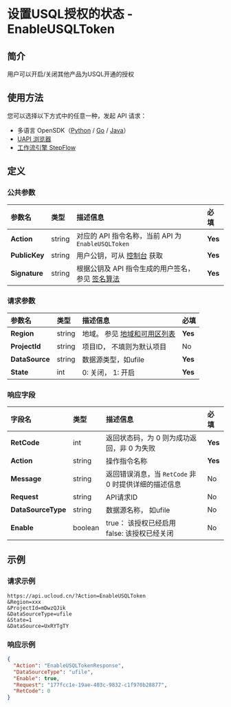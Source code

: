 # 设置USQL授权的状态 - EnableUSQLToken

## 简介

用户可以开启/关闭其他产品为USQL开通的授权





## 使用方法

您可以选择以下方式中的任意一种，发起 API 请求：
- 多语言 OpenSDK（[Python](https://github.com/ucloud/ucloud-sdk-python3) / [Go](https://github.com/ucloud/ucloud-sdk-go) / [Java](https://github.com/ucloud/ucloud-sdk-java)）
- [UAPI 浏览器](https://console.ucloud.cn/uapi/detail?id=EnableUSQLToken)
- [工作流引擎 StepFlow](https://console.ucloud.cn/stepflow/manage/)

## 定义

### 公共参数

| 参数名 | 类型 | 描述信息 | 必填 |
|:---|:---|:---|:---|
| **Action**     | string  | 对应的 API 指令名称，当前 API 为 `EnableUSQLToken`                        | **Yes** |
| **PublicKey**  | string  | 用户公钥，可从 [控制台](https://console.ucloud.cn/uapi/apikey) 获取                                             | **Yes** |
| **Signature**  | string  | 根据公钥及 API 指令生成的用户签名，参见 [签名算法](api/summary/signature.md)  | **Yes** |

### 请求参数

| 参数名 | 类型 | 描述信息 | 必填 |
|:---|:---|:---|:---|
| **Region** | string | 地域。 参见 [地域和可用区列表](api/summary/regionlist) |**Yes**|
| **ProjectId** | string | 项目ID， 不填则为默认项目 |No|
| **DataSource** | string | 数据源类型，如ufile |**Yes**|
| **State** | int | 0: 关闭， 1: 开启 |**Yes**|

### 响应字段

| 字段名 | 类型 | 描述信息 | 必填 |
|:---|:---|:---|:---|
| **RetCode** | int | 返回状态码，为 0 则为成功返回，非 0 为失败 |**Yes**|
| **Action** | string | 操作指令名称 |**Yes**|
| **Message** | string | 返回错误消息，当 `RetCode` 非 0 时提供详细的描述信息 |No|
| **Request** | string | API请求ID |No|
| **DataSourceType** | string | 数据源名称， 如ufile |No|
| **Enable** | boolean | true： 该授权已经启用<br />false: 该授权已经关闭 |No|




## 示例

### 请求示例
    
```
https://api.ucloud.cn/?Action=EnableUSQLToken
&Region=xxx
&ProjectId=mDwzQJik
&DataSourceType=ufile
&State=1
&DataSource=UxRYTgTY
```

### 响应示例
    
```json
{
  "Action": "EnableUSQLTokenResponse",
  "DataSourceType": "ufile",
  "Enable": true,
  "Request": "177fcc1e-19ae-403c-9832-c1f970b28877",
  "RetCode": 0
}
```





